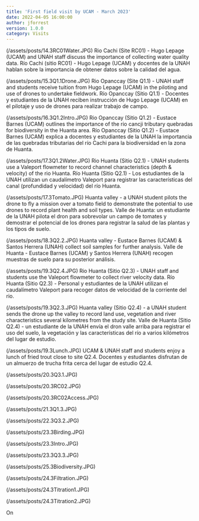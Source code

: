 ```yaml
---
title: 'First field visit by UCAM - March 2023'
date: 2022-04-05 16:00:00 
author: jforrest
version: 1.0.0
category: Visits
---
```




(/assets/posts/14.3RC01Water.JPG)
Rio Cachi (Site RC01) - Hugo Lepage (UCAM) and UNAH staff discuss the importance of collecting water quality data.
Río Cachi (sitio RC01) - Hugo Lepage (UCAM) y docentes de la UNAH hablan sobre la importancia de obtener datos sobre la calidad del agua.

(/assets/posts/15.3Q1.1Drone.JPG)
Rio Opanccay (Site Q1.1) - UNAH staff and students receive tuition from Hugo Lepage (UCAM) in the piloting and use of drones to undertake fieldwork.
Río Opanccay (Sitio Q1.1) - Docentes y estudiantes de la UNAH reciben instrucción de Hugo Lepage (UCAM) en el pilotaje y uso de drones para realizar trabajo de campo.

(/assets/posts/16.3Q1.2Intro.JPG)
Rio Opanccay (Sitio Q1.2) - Eustace Barnes (UCAM) outlines the importance of the rio cancji tributary quebradas for biodiversity in the Huanta area.
Río Opanccay (Sitio Q1.2) - Eustace Barnes (UCAM) explica a docentes y estudiantes de la UNAH la importancia de las quebradas tributarias del río Cachi para la biodiversidad en la zona de Huanta.

(/assets/posts/17.3Q1.2Water.JPG)
Rio Huanta (Sitio Q2.1) - UNAH students use a Valeport flowmeter to record channel characteristics (depth & velocity) of the rio Huanta.
Río Huanta (Sitio Q2.1) - Los estudiantes de la UNAH utilizan un caudalímetro Valeport para registrar las características del canal (profundidad y velocidad) del río Huanta.

(/assets/posts/17.3Tomato.JPG)
Huanta valley - a UNAH student pilots the drone to fly a mission over a tomato field to demonstrate the potential to use drones to record plant health and soil types.
Valle de Huanta: un estudiante de la UNAH pilota el dron para sobrevolar un campo de tomates y demostrar el potencial de los drones para registrar la salud de las plantas y los tipos de suelo.

(/assets/posts/18.3Q2.2.JPG)
Huanta valley - Eustace Barnes (UCAM) & Santos Herrera (UNAH) collect soil samples for further analysis.
Valle de Huanta - Eustace Barnes (UCAM) y Santos Herrera (UNAH) recogen muestras de suelo para su posterior análisis.

(/assets/posts/19.3Q2.4.JPG)
Rio Huanta (Sitio Q2.3) - UNAH staff and students use the Valeport flowmeter to collect river velocity data.
Río Huanta (Sitio Q2.3) - Personal y estudiantes de la UNAH utilizan el caudalímetro Valeport para recoger datos de velocidad de la corriente del rio.

(/assets/posts/19.3Q2.3.JPG)
Huanta valley (Sitio Q2.4) - a UNAH student sends the drone up the valley to record land use, vegetation and river characteristics several kilometres from the study site.
Valle de Huanta (Sitio Q2.4) - un estudiante de la UNAH envía el dron valle arriba para registrar el uso del suelo, la vegetación y las características del río a varios kilómetros del lugar de estudio.

(/assets/posts/19.3Lunch.JPG)
UCAM & UNAH staff and students enjoy a lunch of fried trout close to site Q2.4.
Docentes y estudiantes disfrutan de un almuerzo de trucha frita cerca del lugar de estudio Q2.4.

(/assets/posts/20.3Q3.1.JPG)

(/assets/posts/20.3RC02.JPG)

(/assets/posts/20.3RC02Access.JPG)

(/assets/posts/21.3Q1.3.JPG)

(/assets/posts/22.3Q3.2.JPG)

(/assets/posts/23.3Birding.JPG)

(/assets/posts/23.3Intro.JPG)

(/assets/posts/23.3Q3.3.JPG)

(/assets/posts/25.3Biodiversity.JPG)

(/assets/posts/24.3Filtration.JPG)

(/assets/posts/24.3Titration1.JPG)

(/assets/posts/24.3Titration2.JPG)

On 
